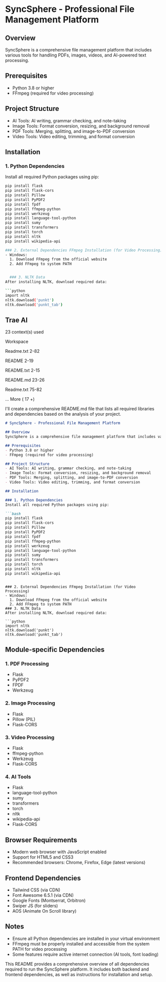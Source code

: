 # SyncSphere - Professional File Management Platform

## Overview
SyncSphere is a comprehensive file management platform that includes various tools for handling PDFs, images, videos, and AI-powered text processing.

## Prerequisites
- Python 3.8 or higher
- FFmpeg (required for video processing)

## Project Structure
- AI Tools: AI writing, grammar checking, and note-taking
- Image Tools: Format conversion, resizing, and background removal
- PDF Tools: Merging, splitting, and image-to-PDF conversion
- Video Tools: Video editing, trimming, and format conversion

## Installation

### 1. Python Dependencies
Install all required Python packages using pip:

```bash
pip install flask
pip install flask-cors
pip install Pillow
pip install PyPDF2
pip install fpdf
pip install ffmpeg-python
pip install werkzeug
pip install language-tool-python
pip install sumy
pip install transformers
pip install torch
pip install nltk
pip install wikipedia-api

### 2. External Dependencies FFmpeg Installation (for Video Processing)
- Windows:
  1. Download FFmpeg from the official website
  2. Add FFmpeg to system PATH


  ### 3. NLTK Data
After installing NLTK, download required data:

```python
import nltk
nltk.download('punkt')
nltk.download('punkt_tab')
 ```

 ## Trae AI
23 context(s) used

Workspace

Readme.txt 2-82

README 2-19

README.txt 2-15

README.md 23-26

Readme.txt 75-82

... More ( 17 +)

I'll create a comprehensive README.md file that lists all required libraries and dependencies based on the analysis of your project.

```markdown
# SyncSphere - Professional File Management Platform

## Overview
SyncSphere is a comprehensive file management platform that includes various tools for handling PDFs, images, videos, and AI-powered text processing.

## Prerequisites
- Python 3.8 or higher
- FFmpeg (required for video processing)

## Project Structure
- AI Tools: AI writing, grammar checking, and note-taking
- Image Tools: Format conversion, resizing, and background removal
- PDF Tools: Merging, splitting, and image-to-PDF conversion
- Video Tools: Video editing, trimming, and format conversion

## Installation

### 1. Python Dependencies
Install all required Python packages using pip:

```bash
pip install flask
pip install flask-cors
pip install Pillow
pip install PyPDF2
pip install fpdf
pip install ffmpeg-python
pip install werkzeug
pip install language-tool-python
pip install sumy
pip install transformers
pip install torch
pip install nltk
pip install wikipedia-api
 ```
```

### 2. External Dependencies FFmpeg Installation (for Video Processing)
- Windows:
  1. Download FFmpeg from the official website
  2. Add FFmpeg to system PATH
### 3. NLTK Data
After installing NLTK, download required data:

```python
import nltk
nltk.download('punkt')
nltk.download('punkt_tab')
 ```

## Module-specific Dependencies
### 1. PDF Processing
- Flask
- PyPDF2
- FPDF
- Werkzeug
### 2. Image Processing
- Flask
- Pillow (PIL)
- Flask-CORS
### 3. Video Processing
- Flask
- ffmpeg-python
- Werkzeug
- Flask-CORS
### 4. AI Tools
- Flask
- language-tool-python
- sumy
- transformers
- torch
- nltk
- wikipedia-api
- Flask-CORS


## Browser Requirements
- Modern web browser with JavaScript enabled
- Support for HTML5 and CSS3
- Recommended browsers: Chrome, Firefox, Edge (latest versions)
## Frontend Dependencies
- Tailwind CSS (via CDN)
- Font Awesome 6.5.1 (via CDN)
- Google Fonts (Montserrat, Orbitron)
- Swiper JS (for sliders)
- AOS (Animate On Scroll library)
## Notes
- Ensure all Python dependencies are installed in your virtual environment
- FFmpeg must be properly installed and accessible from the system PATH for video processing
- Some features require active internet connection (AI tools, font loading)



This README provides a comprehensive overview of all dependencies required to run the SyncSphere platform. It includes both backend and frontend dependencies, as well as instructions for installation and setup.